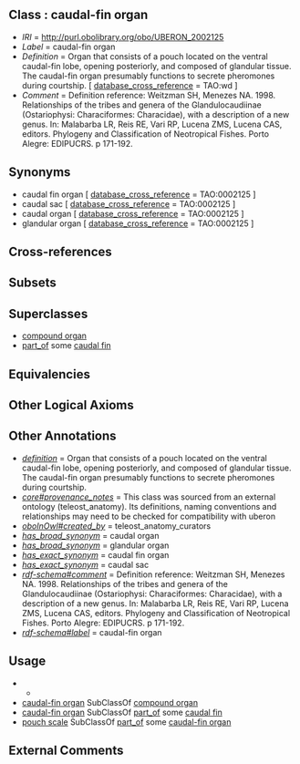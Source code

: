 
## Class : caudal-fin organ

 * *IRI* = http://purl.obolibrary.org/obo/UBERON_2002125
 * *Label* = caudal-fin organ
 * *Definition* = Organ that consists of a pouch located on the ventral caudal-fin lobe, opening posteriorly, and composed of glandular tissue. The caudal-fin organ presumably functions to secrete pheromones during courtship. [ [database_cross_reference](../../ef/oboInOwl#hasDbXref.md) = TAO:wd ]
 * *Comment* = Definition reference:
Weitzman SH, Menezes NA. 1998. Relationships of the tribes and genera of
the Glandulocaudiinae (Ostariophysi: Characiformes: Characidae), with a
description of a new genus. In: Malabarba LR, Reis RE, Vari RP, Lucena ZMS,
Lucena CAS, editors. Phylogeny and Classification of Neotropical Fishes.
Porto Alegre: EDIPUCRS. p 171-192.

## Synonyms

 * caudal fin organ [ [database_cross_reference](../../ef/oboInOwl#hasDbXref.md) = TAO:0002125 ]
 * caudal sac [ [database_cross_reference](../../ef/oboInOwl#hasDbXref.md) = TAO:0002125 ]
 * caudal organ [ [database_cross_reference](../../ef/oboInOwl#hasDbXref.md) = TAO:0002125 ]
 * glandular organ [ [database_cross_reference](../../ef/oboInOwl#hasDbXref.md) = TAO:0002125 ]

## Cross-references


## Subsets


## Superclasses

 * [compound organ](../../UBERON/03/UBERON_0003103.md)
 * [part_of](../../BFO/50/BFO_0000050.md) some [caudal fin](../../UBERON/64/UBERON_4000164.md)

## Equivalencies


## Other Logical Axioms


## Other Annotations

 * *[definition](../../IAO/15/IAO_0000115.md)* = Organ that consists of a pouch located on the ventral caudal-fin lobe, opening posteriorly, and composed of glandular tissue. The caudal-fin organ presumably functions to secrete pheromones during courtship.
 * *[core#provenance_notes](../../core#provenance/es/core#provenance_notes.md)* = This class was sourced from an external ontology (teleost_anatomy). Its definitions, naming conventions and relationships may need to be checked for compatibility with uberon
 * *[oboInOwl#created_by](../../oboInOwl#created/by/oboInOwl#created_by.md)* = teleost_anatomy_curators
 * *[has_broad_synonym](../../ym/oboInOwl#hasBroadSynonym.md)* = caudal organ
 * *[has_broad_synonym](../../ym/oboInOwl#hasBroadSynonym.md)* = glandular organ
 * *[has_exact_synonym](../../ym/oboInOwl#hasExactSynonym.md)* = caudal fin organ
 * *[has_exact_synonym](../../ym/oboInOwl#hasExactSynonym.md)* = caudal sac
 * *[rdf-schema#comment](../../nt/rdf-schema#comment.md)* = Definition reference:
Weitzman SH, Menezes NA. 1998. Relationships of the tribes and genera of
the Glandulocaudiinae (Ostariophysi: Characiformes: Characidae), with a
description of a new genus. In: Malabarba LR, Reis RE, Vari RP, Lucena ZMS,
Lucena CAS, editors. Phylogeny and Classification of Neotropical Fishes.
Porto Alegre: EDIPUCRS. p 171-192.
 * *[rdf-schema#label](../../el/rdf-schema#label.md)* = caudal-fin organ

## Usage

 * -
 * [caudal-fin organ](../../UBERON/25/UBERON_2002125.md) SubClassOf [compound organ](../../UBERON/03/UBERON_0003103.md)
 * [caudal-fin organ](../../UBERON/25/UBERON_2002125.md) SubClassOf [part_of](../../BFO/50/BFO_0000050.md) some [caudal fin](../../UBERON/64/UBERON_4000164.md)
 * [pouch scale](../../UBERON/22/UBERON_2002122.md) SubClassOf [part_of](../../BFO/50/BFO_0000050.md) some [caudal-fin organ](../../UBERON/25/UBERON_2002125.md)

## External Comments

